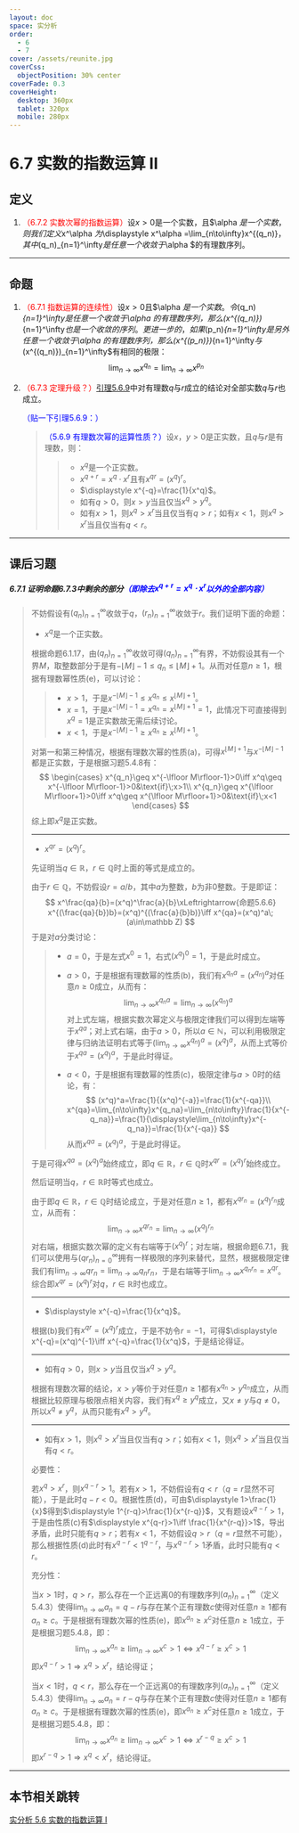 ```yaml
---
layout: doc
space: 实分析
order:
  - 6
  - 7
cover: /assets/reunite.jpg
coverCss:
  objectPosition: 30% center
coverFade: 0.3
coverHeight:
  desktop: 360px
  tablet: 320px
  mobile: 280px
---
```

# 6.7 实数的指数运算 II

## 定义

1. <span style="color:red">（6.7.2 实数次幂的指数运算）</span>设$x>0$是一个实数，且$\alpha $是一个实数，则我们定义$x^\alpha $为$\displaystyle x^\alpha =\lim_{n\to\infty}x^{(q_n)}$，其中$(q_n)_{n=1}^\infty$是任意一个收敛于$\alpha $的有理数序列。

---

## 命题

1. <span style="color:red">（6.7.1 指数运算的连续性）</span>设$x>0$且$\alpha $是一个实数。令$(q_n)_{n=1}^\infty$是任意一个收敛于$\alpha $的有理数序列，那么$(x^{(q_n)})_{n=1}^\infty$也是一个收敛的序列。更进一步的，如果$(p_n)_{n=1}^\infty$是另外任意一个收敛于$\alpha $的有理数序列，那么$(x^{(p_n)})_{n=1}^\infty$与$(x^{(q_n)})_{n=1}^\infty$有相同的极限：
   $$
   \lim_{n\to\infty}x^{q_n}=\lim_{n\to\infty}x^{p_n}
   $$

2. <span style="color:red">（6.7.3 定理升级？）</span>[引理5.6.9](/docs/Real-Analysis/Chap5/Sec6.md)中对有理数$q$与$r$成立的结论对全部实数$q$与$r$也成立。

   <span style="color:blue">（贴一下引理5.6.9：）</span>

   > <span style="color:blue">（5.6.9 有理数次幂的运算性质？）</span>设$x$，$y>0$是正实数，且$q$与$r$是有理数，则：
   >
   > > * $x^q$是一个正实数。
   > > * $x^{q+r}=x^q\cdot x^r$且有$x^{qr}=(x^q)^r$。
   > > * $\displaystyle x^{-q}=\frac{1}{x^q}$。
   > > * 如有$q>0$，则$x>y$当且仅当$x^q>y^q$。
   > > * 如有$x>1$，则$x^q>x^r$当且仅当有$q>r$；如有$x<1$，则$x^q>x^r$当且仅当有$q<r$。

---

## 课后习题

##### 6.7.1 证明命题6.7.3中剩余的部分<span style="color:blue">（即除去$x^{q+r}=x^q\cdot x^r$以外的全部内容）</span>

> 不妨假设有$(q_n)_{n=1}^\infty$收敛于$q$，$(r_n)_{n=1}^\infty$收敛于$r$。我们证明下面的命题：
>
> * $x^q$是一个正实数。
>
> 根据命题6.1.17，由$(q_n)_{n=1}^\infty$收敛可得$(q_n)_{n=1}^\infty$有界，不妨假设其有一个界$M$，取整数部分于是有$-\lfloor M\rfloor-1\leq q_n\leq\lfloor M\rfloor+1$。从而对任意$n\geq 1$，根据有理数幂性质(e)，可以讨论：
>
> > * $x>1$，于是$x^{-\lfloor M\rfloor-1}\leq x^{q_n}\leq x^{\lfloor M\rfloor+1}$。
> > * $x=1$，于是$x^{-\lfloor M\rfloor-1}=x^{q_n}=x^{\lfloor M\rfloor+1}=1$，此情况下可直接得到$x^q=1$是正实数故无需后续讨论。
> > * $x<1$，于是$x^{-\lfloor M\rfloor-1}\geq x^{q_n}\geq x^{\lfloor M\rfloor+1}$。
>
> 对第一和第三种情况，根据有理数次幂的性质(a)，可得$x^{\lfloor M\rfloor+1}$与$x^{-\lfloor M\rfloor-1}$都是正实数，于是根据习题5.4.8有：
> $$
> \begin{cases}
> x^{q_n}\geq x^{-\lfloor M\rfloor-1}>0\iff x^q\geq x^{-\lfloor M\rfloor-1}>0&\text{if}\;x>1\\
> x^{q_n}\geq x^{\lfloor M\rfloor+1}>0\iff x^q\geq x^{\lfloor M\rfloor+1}>0&\text{if}\;x<1
> \end{cases}
> $$
> 综上即$x^q$是正实数。
>
> ---
>
> * $x^{qr}=(x^q)^r$。
>
> 先证明当$q\in\mathbb R$，$r\in\mathbb Q$时上面的等式是成立的。
>
> 由于$r\in\mathbb Q$，不妨假设$r=a/b$，其中$a$为整数，$b$为非$0$整数。于是即证：
> $$
> x^\frac{qa}{b}=(x^q)^\frac{a}{b}\xLeftrightarrow{命题5.6.6} x^{(\frac{qa}{b})b}=(x^q)^{(\frac{a}{b}b)}\iff x^{qa}=(x^q)^a\;(a\in\mathbb Z)
> $$
> 于是对$a$分类讨论：
>
> > * $a=0$，于是左式$x^0=1$，右式$(x^q)^0=1$，于是此时成立。
> >
> > * $a>0$，于是根据有理数幂的性质(b)，我们有$x^{q_na}=(x^{q_n})^a$对任意$n\geq 0$成立，从而有：
> >   $$
> >   \lim_{n\to\infty}x^{q_na}=\lim_{n\to\infty}(x^{q_n})^a
> >   $$
> >   对上式左端，根据实数次幂定义与极限定律我们可以得到左端等于$x^{qa}$；对上式右端，由于$a>0$，所以$a\in\mathbb N$，可以利用极限定律与归纳法证明右式等于$\displaystyle\left(\lim_{n\to\infty}x^{q_n}\right)^a=(x^q)^a$，从而上式等价于$x^{qa}=(x^q)^a$，于是此时得证。
> >
> > * $a<0$，于是根据有理数幂的性质(c)，极限定律与$a>0$时的结论，有：
> >   $$
> >   (x^q)^a=\frac{1}{(x^q)^{-a}}=\frac{1}{x^{-qa}}\\
> >   x^{qa}=\lim_{n\to\infty}x^{q_na}=\lim_{n\to\infty}\frac{1}{x^{-q_na}}=\frac{1}{\displaystyle\lim_{n\to\infty}x^{-q_na}}=\frac{1}{x^{-qa}}
> >   $$
> >   从而$x^{qa}=(x^q)^a$，于是此时得证。
>
> 于是可得$x^{qa}=(x^q)^a$始终成立，即$q\in\mathbb R$，$r\in\mathbb Q$时$x^{qr}=(x^q)^r$始终成立。
>
> 然后证明当$q$，$r\in\mathbb R$时等式也成立。
>
> 由于即$q\in\mathbb R$，$r\in\mathbb Q$时结论成立，于是对任意$n\geq 1$，都有$x^{qr_n}=(x^q)^{r_n}$成立，从而有：
> $$
> \lim_{n\to\infty}x^{qr_n}=\lim_{n\to\infty}(x^q)^{r_n}
> $$
> 对右端，根据实数次幂的定义有右端等于$(x^q)^r$；对左端，根据命题6.7.1，我们可以使用与$(qr_n)_{n=0}^\infty$拥有一样极限的序列来替代，显然，根据极限定律我们有$\displaystyle\lim_{n\to\infty}qr_n=\lim_{n\to\infty}q_nr_n$，于是右端等于$\displaystyle\lim_{n\to\infty}x^{q_nr_n}=x^{qr}$。综合即$x^{qr}=(x^q)^r$对$q$，$r\in\mathbb R$时也成立。
>
> ---
>
> * $\displaystyle x^{-q}=\frac{1}{x^q}$。
>
> 根据(b)我们有$x^{qr}=(x^q)^r$成立，于是不妨令$r=-1$，可得$\displaystyle x^{-q}=(x^q)^{-1}\iff x^{-q}=\frac{1}{x^q}$，于是结论得证。
>
> ---
>
> * 如有$q>0$，则$x>y$当且仅当$x^q>y^q$。
>
> 根据有理数次幂的结论，$x>y$等价于对任意$n\geq1$都有$x^{q_n}>y^{q_n}$成立，从而根据比较原理与极限点相关内容，我们有$x^q\geq y^q$成立，又$x\ne y$与$q\ne0$，所以$x^q\ne y^q$，从而只能有$x^q>y^q$。
>
> ---
>
> * 如有$x>1$，则$x^q>x^r$当且仅当有$q>r$；如有$x<1$，则$x^q>x^r$当且仅当有$q<r$。
>
> 必要性：
>
> 若$x^q>x^r$，则$x^{q-r}>1$。若有$x>1$，不妨假设有$q<r$（$q=r$显然不可能），于是此时$q-r<0$。根据性质(d)，可由$\displaystyle 1>\frac{1}{x}$得到$\displaystyle 1^{r-q}>\frac{1}{x^{r-q}}$，又有题设$x^{q-r}>1$，于是由性质(c)有$\displaystyle x^{q-r}>1\iff \frac{1}{x^{r-q}}>1$，导出矛盾，此时只能有$q>r$；若有$x<1$，不妨假设$q>r$（$q=r$显然不可能），那么根据性质(d)此时有$x^{q-r}<1^{q-r}$，与$x^{q-r}>1$矛盾，此时只能有$q<r$。
>
> 充分性：
>
> 当$x>1$时，$q>r$，那么存在一个正远离$0$的有理数序列$(a_n)_{n=1}^\infty$（定义5.4.3）使得$\displaystyle\lim_{n\to\infty}a_n=q-r$与存在某个正有理数$c$使得对任意$n\geq 1$都有$a_n\geq c$。于是根据有理数次幂的性质(e)，即$x^{a_n}\geq x^c$对任意$n\geq 1$成立，于是根据习题5.4.8，即：
> $$
> \lim_{n\to\infty}x^{a_n}\geq\lim_{n\to\infty}x^c>1\iff x^{q-r}\geq x^c>1
> $$
> 即$x^{q-r}>1\Longrightarrow x^q>x^r$，结论得证；
>
> 当$x<1$时，$q<r$，那么存在一个正远离$0$的有理数序列$(a_n)_{n=1}^\infty$（定义5.4.3）使得$\displaystyle\lim_{n\to\infty}a_n=r-q$与存在某个正有理数$c$使得对任意$n\geq 1$都有$a_n\geq c$。于是根据有理数次幂的性质(e)，即$x^{a_n}\geq x^c$对任意$n\geq 1$成立，于是根据习题5.4.8，即：
> $$
> \lim_{n\to\infty}x^{a_n}\geq\lim_{n\to\infty}x^c>1\iff x^{r-q}\geq x^c>1
> $$
> 即$x^{r-q}>1\Longrightarrow x^q<x^r$，结论得证。

---

## 本节相关跳转

[实分析 5.6 实数的指数运算 I](/docs/Real-Analysis/Chap5/Sec6.md)
